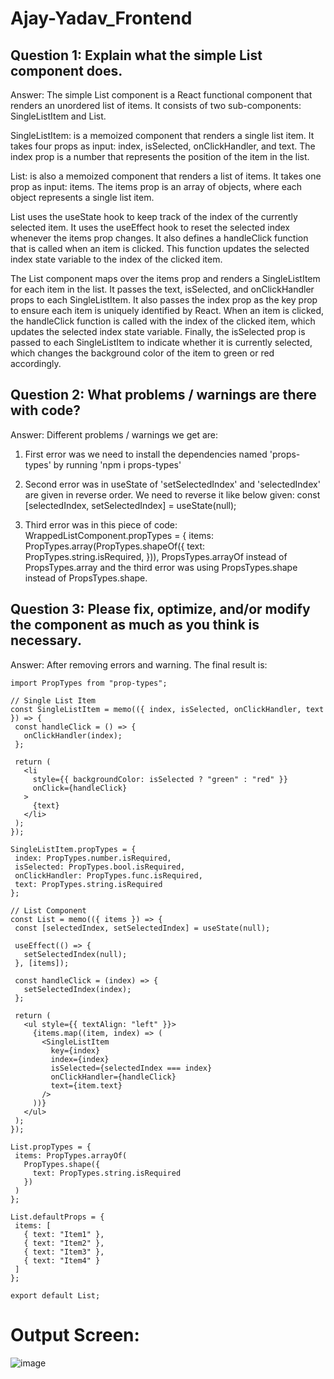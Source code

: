 # Ajay-Yadav_Frontend

## Question 1: Explain what the simple List component does.

Answer: The simple List component is a React functional component that renders an unordered list of items. It consists of two sub-components: SingleListItem and List.

SingleListItem: is a memoized component that renders a single list item. It takes four props as input: index, isSelected, onClickHandler, and text. The index prop is a number that represents the position of the item in the list.

List: is also a memoized component that renders a list of items. It takes one prop as input: items. The items prop is an array of objects, where each object represents a single list item. 

List uses the useState hook to keep track of the index of the currently selected item. It uses the useEffect hook to reset the selected index whenever the items prop changes. It also defines a handleClick function that is called when an item is clicked. This function updates the selected index state variable to the index of the clicked item.

The List component maps over the items prop and renders a SingleListItem for each item in the list. It passes the text, isSelected, and onClickHandler props to each SingleListItem. It also passes the index prop as the key prop to ensure each item is uniquely identified by React. When an item is clicked, the handleClick function is called with the index of the clicked item, which updates the selected index state variable. Finally, the isSelected prop is passed to each SingleListItem to indicate whether it is currently selected, which changes the background color of the item to green or red accordingly.

## Question 2: What problems / warnings are there with code?

Answer: Different problems / warnings we get are: 

1. First error was we need to install the dependencies named 'props-types' by running 'npm i props-types'

2. Second error was in useState of 'setSelectedIndex' and 'selectedIndex' are given in reverse order. We need to reverse it like below given:
   const [selectedIndex, setSelectedIndex] = useState(null);

3. Third error was in this piece of code: 
   WrappedListComponent.propTypes = {
   items: PropTypes.array(PropTypes.shapeOf({
    text: PropTypes.string.isRequired,
   })),
 PropsTypes.arrayOf instead of PropsTypes.array and the third error was using PropsTypes.shape instead of PropsTypes.shape.
 
 ## Question 3: Please fix, optimize, and/or modify the component as much as you think is necessary.
 
 Answer: After removing errors and warning. The final result is:
 
 ``` import React, { useState, useEffect, memo } from "react";
import PropTypes from "prop-types";

// Single List Item
const SingleListItem = memo(({ index, isSelected, onClickHandler, text }) => {
  const handleClick = () => {
    onClickHandler(index);
  };

  return (
    <li
      style={{ backgroundColor: isSelected ? "green" : "red" }}
      onClick={handleClick}
    >
      {text}
    </li>
  );
});

SingleListItem.propTypes = {
  index: PropTypes.number.isRequired,
  isSelected: PropTypes.bool.isRequired,
  onClickHandler: PropTypes.func.isRequired,
  text: PropTypes.string.isRequired
};

// List Component
const List = memo(({ items }) => {
  const [selectedIndex, setSelectedIndex] = useState(null);

  useEffect(() => {
    setSelectedIndex(null);
  }, [items]);

  const handleClick = (index) => {
    setSelectedIndex(index);
  };

  return (
    <ul style={{ textAlign: "left" }}>
      {items.map((item, index) => (
        <SingleListItem
          key={index}
          index={index}
          isSelected={selectedIndex === index}
          onClickHandler={handleClick}
          text={item.text}
        />
      ))}
    </ul>
  );
});

List.propTypes = {
  items: PropTypes.arrayOf(
    PropTypes.shape({
      text: PropTypes.string.isRequired
    })
  )
};

List.defaultProps = {
  items: [
    { text: "Item1" },
    { text: "Item2" },
    { text: "Item3" },
    { text: "Item4" }
  ]
};

export default List; 
```


# Output Screen:
![image](https://user-images.githubusercontent.com/82077595/233790977-05ae9352-f9c7-442a-be7a-43b379bc43de.png)

 
